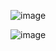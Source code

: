 ![image](https://github.com/user-attachments/assets/ee7b2588-65a9-45a1-a7f6-b52633d561d6)

![image](https://github.com/user-attachments/assets/4580e3d8-6969-4807-97a7-c5fc813c5cd1)
